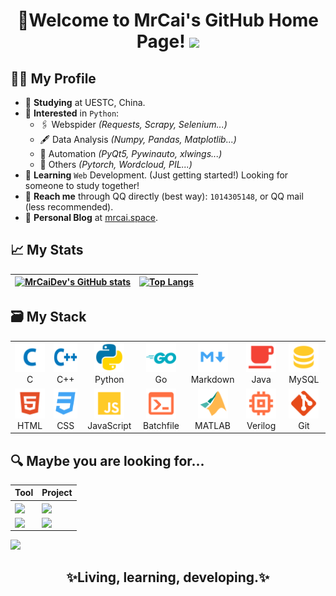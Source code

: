 <h1 align="center">
  🎉Welcome to MrCai's GitHub Home Page!
  <img src="https://media.giphy.com/media/hvRJCLFzcasrR4ia7z/giphy.gif" width="36">
</h1>

## 👨‍💻 My Profile

- 🏫 **Studying** at UESTC, China.
- 💓 **Interested** in `Python`:
  - 🖇️ Webspider _(Requests, Scrapy, Selenium...)_
  - 🖋️ Data Analysis _(Numpy, Pandas, Matplotlib...)_
  - 🤖 Automation _(PyQt5, Pywinauto, xlwings...)_
  - 🔆 Others _(Pytorch, Wordcloud, PIL...)_
- 📖 **Learning** `Web` Development. (Just getting started!) Looking for someone to study together!
- 💬 **Reach me** through QQ directly (best way): `1014305148`, or QQ mail (less recommended).
- 📜 **Personal Blog** at [mrcai.space](https://mrcai.space).

## 📈 My Stats

|[![MrCaiDev's GitHub stats](https://github-readme-stats.vercel.app/api?username=MrCaiDev&theme=github_dark&show_icons=true&count_private=true&hide=contribs)](https://github.com/anuraghazra/github-readme-stats)|[![Top Langs](https://github-readme-stats.vercel.app/api/top-langs/?username=MrCaiDev&layout=compact&hide=html&theme=github_dark)](https://github.com/anuraghazra/github-readme-stats)|
|---|---|

## 🗃️ My Stack

<table>
  <tr>
    <td align="center" width="96">
        <img src="./images/c.svg" width="48" height="48" alt="C" />
      <br>C
    </td>
    <td align="center" width="96">
        <img src="./images/cpp.svg" width="48" height="48" alt="Cpp" />
      <br>C++
    </td>
    <td align="center" width="96">
        <img src="./images/Python.svg" width="48" height="48" alt="Python" />
      <br>Python
    </td>
    <td align="center" width="96">
        <img src="./images/go.svg" width="48" height="48" alt="Golang" />
      <br>Go
    </td>
    <td align="center" width="96">
        <img src="./images/markdown.svg" width="48" height="48" alt="Markdown" />
      <br>Markdown
    </td>
    <td align="center" width="96">
        <img src="./images/java.svg" width="48" height="48" alt="Java" />
      <br>Java
    </td>
    <td align="center" width="96">
        <img src="./images/database.svg" width="48" height="48" alt="MySQL" />
      <br>MySQL
    </td>
  </tr>
  <tr>
    <td align="center" width="96"> 
        <img src="./images/html.svg" width="48" height="48" alt="HTML" />
      <br>HTML
    </td>
    <td align="center" width="96">
        <img src="./images/css.svg" width="48" height="48" alt="CSS" />
      <br>CSS
    </td>
    <td align="center"  width="96">
        <img src="./images/javascript.svg" width="48" height="48" alt="JavaScript" />
      <br>JavaScript
    </td>
    <td align="center"  width="96">
        <img src="./images/console.svg" width="48" height="48" alt="Batchfile" />
      <br>Batchfile
    </td>
    <td align="center"  width="96">
        <img src="./images/matlab.svg" width="48" height="48" alt="MATLAB" />
      <br>MATLAB
    </td>
    <td align="center" width="96">
        <img src="./images/verilog.svg" width="48" height="48" alt="Verilog" />
      <br>Verilog
    </td>
    <td align="center"  width="96">
        <img src="./images/git.svg" width="48" height="48" alt="Git" />
      <br>Git
    </td>
  </tr>
</table>

## 🔍 Maybe you are looking for...

|Tool|Project|
|---|---|
|<a href="https://github.com/MrCaiDev/uestc-temperature"><img align="center" src="https://github-readme-stats.vercel.app/api/pin/?username=MrCaiDev&repo=uestc-temperature&theme=github_dark" /></a>|<a href="https://github.com/MrCaiDev/uestc-CNTProject"><img align="center" src="https://github-readme-stats.vercel.app/api/pin/?username=MrCaiDev&repo=uestc-CNTProject&theme=github_dark" /></a>|
|<a href="https://github.com/MrCaiDev/pixiv"><img align="center" src="https://github-readme-stats.vercel.app/api/pin/?username=MrCaiDev&repo=pixiv&theme=github_dark" /></a>|<a href="https://github.com/MrCaiDev/GoCalculator"><img align="center" src="https://github-readme-stats.vercel.app/api/pin/?username=MrCaiDev&repo=GoCalculator&theme=github_dark" /></a>|

<img src="https://activity-graph.herokuapp.com/graph?username=MrCaiDev&theme=react-dark&hide_border=true&line=58A5FE&color=C9D1D9"/>

<h2 align="center">✨Living, learning, developing.✨</h2>
